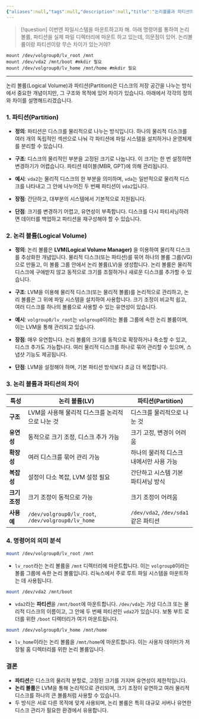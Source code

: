 ```yaml
---
{"aliases":null,"tags":null,"description":null,"title":"논리볼륨과 파티션의 차이점","created":"2024-09-16T21:54:25","updated":"2024-09-16T21:55:47","dg-publish":true,"permalink":"/docs/논리볼륨과 파티션의 차이점/","dgPassFrontmatter":true}
---
```



> [!question] 이번엔 파일시스템을 마운트하고자 해. 아래 명령어를 통하여 논리볼륨, 파티션을 실제 파일 디렉터리에 마운트 하고 있는데, 의문점이 있어. 논리볼륨이랑 파티션이랑 무슨 차이가 있는거야?

```
mount /dev/volgroup0/lv_root /mnt
mount /dev/vda2 /mnt/boot #mkdir 필요
mount /dev/volgroup0/lv_home /mnt/home #mkdir 필요
```

---

논리 볼륨(Logical Volume)과 파티션(Partition)은 디스크의 저장 공간을 나누는 방식에서 중요한 개념이지만, 그 구조와 목적에 있어 차이가 있습니다. 아래에서 각각의 정의와 차이를 설명해드리겠습니다.

### 1. **파티션(Partition)**

- **정의**: 파티션은 디스크를 물리적으로 나누는 방식입니다. 하나의 물리적 디스크를 여러 개의 독립적인 섹션으로 나눠 각 파티션에 파일 시스템을 설치하거나 운영체제를 분리할 수 있습니다.
  
- **구조**: 디스크의 물리적인 부분을 고정된 크기로 나눕니다. 이 크기는 한 번 설정하면 변경하기가 어렵습니다. 파티션 테이블(MBR, GPT)에 의해 관리됩니다.
  
- **예시**: `vda2`는 물리적 디스크의 한 부분을 의미하며, `vda`는 일반적으로 물리적 디스크를 나타내고 그 안에 나누어진 두 번째 파티션이 `vda2`입니다.

- **장점**: 간단하고, 대부분의 시스템에서 기본적으로 지원됩니다.
  
- **단점**: 크기를 변경하기 어렵고, 유연성이 부족합니다. 디스크를 다시 파티셔닝하려면 데이터를 백업하고 파티션을 재구성해야 할 수 있습니다.

### 2. **논리 볼륨(Logical Volume)**

- **정의**: 논리 볼륨은 **LVM(Logical Volume Manager)** 을 이용하여 물리적 디스크를 추상화한 개념입니다. 물리적 디스크(또는 파티션)를 묶어 하나의 볼륨 그룹(VG)으로 만들고, 이 볼륨 그룹 안에서 논리 볼륨(LV)을 생성합니다. 논리 볼륨은 물리적 디스크에 구애받지 않고 동적으로 크기를 조절하거나 새로운 디스크를 추가할 수 있습니다.
  
- **구조**: LVM을 이용해 물리적 디스크(또는 물리적 볼륨)를 논리적으로 관리하고, 논리 볼륨은 그 위에 파일 시스템을 설치하여 사용합니다. 크기 조정이 비교적 쉽고, 여러 디스크를 하나의 볼륨으로 사용할 수 있는 유연성이 있습니다.
  
- **예시**: `volgroup0/lv_root`는 `volgroup0`이라는 볼륨 그룹에 속한 논리 볼륨이며, 이는 LVM을 통해 관리되고 있습니다.

- **장점**: 매우 유연합니다. 논리 볼륨의 크기를 동적으로 확장하거나 축소할 수 있고, 디스크 추가도 가능합니다. 여러 물리적 디스크를 하나로 묶어 관리할 수 있으며, 스냅샷 기능도 제공됩니다.
  
- **단점**: LVM을 설정해야 하며, 기본 파티션 방식보다 조금 더 복잡합니다.

### 3. **논리 볼륨과 파티션의 차이**

| 특성                  | 논리 볼륨(LV)                                | 파티션(Partition)                         |
|-----------------------|-----------------------------------------------|-------------------------------------------|
| **구조**              | LVM을 사용해 물리적 디스크를 논리적으로 나눈 것 | 디스크를 물리적으로 나눈 것              |
| **유연성**            | 동적으로 크기 조정, 디스크 추가 가능           | 크기 고정, 변경이 어려움                 |
| **확장성**            | 여러 디스크를 묶어 관리 가능                   | 하나의 물리적 디스크 내에서만 사용 가능  |
| **복잡성**            | 설정이 다소 복잡, LVM 설정 필요                | 간단하고 시스템 기본 파티셔닝 방식        |
| **크기 조정**         | 크기 조정이 동적으로 가능                     | 크기 조정이 어려움                        |
| **사용 예**           | `/dev/volgroup0/lv_root`, `/dev/volgroup0/lv_home` | `/dev/vda2`, `/dev/sda1` 같은 파티션      |

### 4. **명령어의 의미 분석**

```bash
mount /dev/volgroup0/lv_root /mnt
```

- `lv_root`라는 논리 볼륨을 `/mnt` 디렉터리에 마운트합니다. 이는 `volgroup0`이라는 볼륨 그룹에 속한 논리 볼륨입니다. 리눅스에서 주로 루트 파일 시스템을 마운트하는 데 사용됩니다.

```bash
mount /dev/vda2 /mnt/boot
```

- `vda2`라는 **파티션**을 `/mnt/boot`에 마운트합니다. `/dev/vda`는 가상 디스크 또는 물리적 디스크의 이름이고, 그 안에 두 번째 파티션인 `vda2`가 있습니다. 보통 부트 로더를 위한 `/boot` 디렉터리가 여기 마운트됩니다.

```bash
mount /dev/volgroup0/lv_home /mnt/home
```

- `lv_home`이라는 논리 볼륨을 `/mnt/home`에 마운트합니다. 이는 사용자 데이터가 저장될 홈 디렉터리를 위한 논리 볼륨입니다.

### 결론

- **파티션**은 디스크의 물리적 분할로, 고정된 크기를 가지며 유연성이 제한적입니다.
- **논리 볼륨**은 LVM을 통해 논리적으로 관리되며, 크기 조정이 유연하고 여러 물리적 디스크를 하나의 큰 볼륨처럼 사용할 수 있습니다.
- 두 방식은 서로 다른 목적에 맞게 사용되며, 논리 볼륨은 특히 대규모 서버나 유연한 디스크 관리가 필요한 환경에서 유용합니다.
